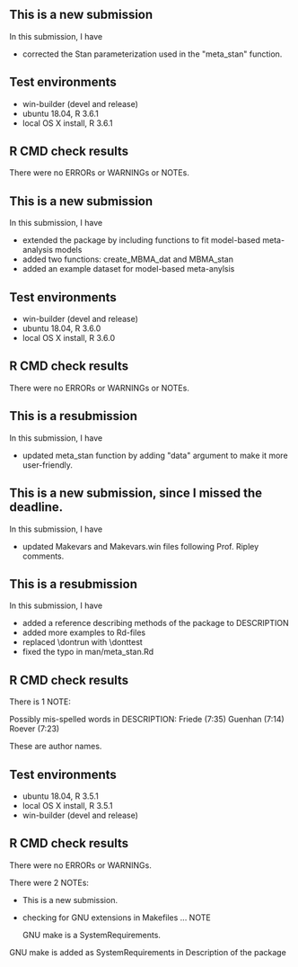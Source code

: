 ## This is a new submission

In this submission, I have
* corrected the Stan parameterization used in the "meta_stan" function.

## Test environments
* win-builder (devel and release)
* ubuntu 18.04, R 3.6.1
* local OS X install, R 3.6.1

## R CMD check results
There were no ERRORs or WARNINGs or NOTEs. 


## This is a new submission

In this submission, I have
* extended the package by including functions to fit model-based meta-analysis models
* added two functions: create_MBMA_dat and MBMA_stan
* added an example dataset for model-based meta-anylsis

## Test environments
* win-builder (devel and release)
* ubuntu 18.04, R 3.6.0
* local OS X install, R 3.6.0

## R CMD check results
There were no ERRORs or WARNINGs or NOTEs. 


## This is a resubmission

In this submission, I have
* updated meta_stan function by adding "data" argument to make it more user-friendly.


## This is a new submission, since I missed the deadline.

In this submission, I have
* updated Makevars and Makevars.win files following Prof. Ripley comments.

## This is a resubmission

In this submission, I have
* added a reference describing methods of the package to DESCRIPTION
* added more examples to Rd-files
* replaced \dontrun with \donttest
* fixed the typo in man/meta_stan.Rd

## R CMD check results
There is 1 NOTE:

Possibly mis-spelled words in DESCRIPTION:
  Friede (7:35)
  Guenhan (7:14)
  Roever (7:23)

These are author names.

## Test environments
* ubuntu 18.04, R 3.5.1
* local OS X install, R 3.5.1
* win-builder (devel and release)

## R CMD check results
There were no ERRORs or WARNINGs. 

There were 2 NOTEs:

* This is a new submission.

* checking for GNU extensions in Makefiles ... NOTE

  GNU make is a SystemRequirements.

GNU make is added as SystemRequirements in Description 
of the package
